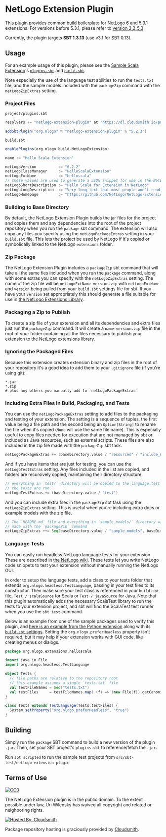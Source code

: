 # NetLogo Extension Plugin

This plugin provides common build boilerplate for NetLogo 6 and 5.3.1 extensions. For versions before 5.3.1, please refer to [version 2.2_5.3](https://github.com/NetLogo/NetLogo-Extension-Plugin/tree/v2.2_5.3-M1)

Currently, the plugin targets **SBT 1.3.13** (use v3.1 for SBT 0.13).

## Usage

For an example usage of this plugin, please see the [Sample Scala Extension](https://github.com/NetLogo/Sample-Scala-Extension)'s [`plugins.sbt`](https://github.com/NetLogo/Sample-Scala-Extension/blob/hexy/project/plugins.sbt) and [`build.sbt`](https://github.com/NetLogo/Sample-Scala-Extension/blob/hexy/build.sbt).

Note especially the use of the language test abilities to run the `tests.txt` file, and the sample models included with
the `packageZip` command with the `netLogoZipExtras` setting.

### Project Files

`project/plugins.sbt`

```scala
resolvers += "netlogo-extension-plugin" at "https://dl.cloudsmith.io/public/netlogo/netlogo-extension-plugin/maven/"

addSbtPlugin("org.nlogo" % "netlogo-extension-plugin" % "5.2.3")
```

`build.sbt`

```scala
enablePlugins(org.nlogo.build.NetLogoExtension)

name := "Hello Scala Extension"

netLogoVersion          := "6.2.2"
netLogoClassManager     := "HelloScalaExtension"
netLogoExtName          := "helloscala"
// these values are used to generate a JSON snippet for use in the NetLogo-Libraries repo when using the `packageZip` command.
netLogoShortDescription := "Hello Scala for Extension in NetLogo"
netLogoLongDescription  := "Very long text that most people won't read."
netLogoHomepage         := "https://github.com/NetLogo/NetLogo-Extension-Plugin"
```

### Building to Base Directory

By default, the NetLogo Extension Plugin builds the jar files for the project and
copies them and any dependencies into the root of the project repository when you
run the `package` sbt command.  The extension will also copy any files you specify
using the `netLogoPackageExtras` setting in your `build.sbt` file.  This lets the
project be used by NetLogo if it's  copied or symbolically linked to the NetLogo
`extensions` folder.

### Zip Package

The NetLogo Extension Plugin includes a `packageZip` sbt command that will take all the
same fies included when you run the `package` command, along with some extras you can
specify with the `netLogoZipExtras` setting.  The name of the zip file will be
`netLogoExtName-version.zip` with `netLogoExtName` and `version` being pulled from your
`build.sbt` settings file for sbt.  If you have your `version` set appropriately this
should generate a file suitable for use in
[the NetLogo Extensions Library](https://github.com/NetLogo/NetLogo-Libraries).

### Packaging a Zip to Publish

To create a zip file of your extension and all its dependencies and extra files just
run the `packageZip` command.  It will create a `name-version.zip` file in the root of
your folder containing all the files necessary to publish your extension to the NetLogo
extensions library.

### Ignoring the Packaged Files

Because this extension creates extension binary and zip files in the root of your repository
it's a good idea to add them to your `.gitignore` file (if you're using git):

```
*.jar
*.zip
# plus any others you manually add to `netLogoPackageExtras`
```

### Including Extra Files in Build, Packaging, and Tests

You can use the `netLogoPackageExtras` setting to add files to the packaging and testing of your
extension.  The setting is a sequence of tuples, the first value being a file path and the second
being an `Option[String]` to rename the file when it's copied (`None` will use the same file name).
This is especially useful to copy files needed for execution that are not managed by sbt or included
as Java resources, such as external scripts.  These files are also included in the zip file made
with the `packageZip` sbt task.

```scala
netLogoPackageExtras += (baseDirectory.value / "resources" / "include_me_1.txt", None)
```

And if you have items that are just for testing, you can use the `netLogoTestExtras` setting.  Any files
included in the list are copied, and folders are recursively copied, maintaining their directory structure.

```scala
// everything in `test/` directory will be copied to the language test directory when
// the tests are run.
netLogoTestExtras += (baseDirectory.value / "test")
```

And you can include extra files in the `packageZip` sbt task using the `netLogoZipExtras` setting.  This is
useful when you're including extra docs or example models with the zip file.

```scala
// The `README.md` file and everything in `sample_models/` directory will be included in the zip file
// made with the `packageZip` command
netLogoZipExtras ++= Seq(baseDirectory.value / "sample_models", baseDirectory.value / "README.md")
```

### Language Tests

You can easily run headless NetLogo language tests for your extension.  These are described
in [the NetLogo wiki](https://github.com/NetLogo/NetLogo/wiki/Language-tests).  These tests let you write NetLogo code snippets to test your extension without manually running the NetLogo GUI.

In order to setup the language tests, add a class to your tests folder that extends `org.nlogo.headless.TestLanguage`, passing in your test files to its constructor.  Then make sure your test class is referenced in your `build.sbt` file, `Test / scalaSource` for Scala or `Test / javaSource` for Java.  Note that this plugin automatically adds the necessary ScalaTest library to run the tests to your extension project, and sbt will find the ScalaTest test runner when you use the `sbt test` command.

Below is an example from one of the sample packages used to verify this plugin, and [here is an example from the Python extension](https://github.com/NetLogo/Python-Extension/blob/master/src/test/Tests.scala) along with its [`build.sbt` settings](https://github.com/NetLogo/Python-Extension/blob/master/build.sbt).  Setting the `org.nlogo.preferHeadless` property isn't required, but it may help if your extension works with GUI code, like creating menus or dialogs.

```scala
package org.nlogo.extensions.helloscala

import java.io.File
import org.nlogo.headless.TestLanguage

object Tests {
  // file paths are relative to the repository root
  // this example assumes a single `tests.txt` file
  val testFileNames = Seq("tests.txt")
  val testFiles     = testFileNames.map( (f) => (new File(f)).getCanonicalFile )
}

class Tests extends TestLanguage(Tests.testFiles) {
  System.setProperty("org.nlogo.preferHeadless", "true")
}
```

## Building

Simply run the `package` SBT command to build a new version of the plugin `.jar`.  Then, set your SBT project's `plugins.sbt` to reference/fetch the `.jar`.

Run `sbt scripted` to run the sample test projects from `src/sbt-test/netlogo-extension-plugin`.

## Terms of Use

[![CC0](http://i.creativecommons.org/p/zero/1.0/88x31.png)](http://creativecommons.org/publicdomain/zero/1.0/)

The NetLogo Extension plugin is in the public domain.  To the extent possible under law, Uri Wilensky has waived all copyright and related or neighboring rights.

[![Hosted By: Cloudsmith](https://img.shields.io/badge/OSS%20hosting%20by-cloudsmith-blue?logo=cloudsmith&style=flat-square)](https://cloudsmith.com)

Package repository hosting is graciously provided by [Cloudsmith](https://cloudsmith.com).

